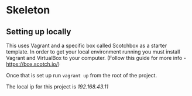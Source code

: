 # Skeleton

## Setting up locally
This uses Vagrant and a specific box called Scotchbox as a starter template. In order to get your local environment running you must install Vagrant and VirtualBox to your computer. (Follow this guide for more info - https://box.scotch.io/)

Once that is set up run `vagrant up` from the root of the project. 

The local ip for this project is *192.168.43.11*
